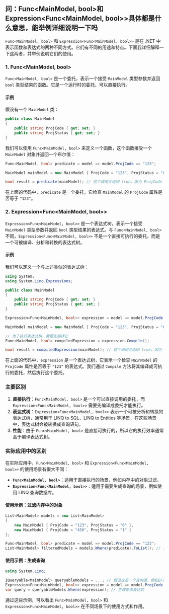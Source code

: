 ## 问：Func<MainModel, bool>和Expression<Func<MainModel, bool>>具体都是什么意思，能举例详细说明一下吗
`Func<MainModel, bool>` 和 `Expression<Func<MainModel, bool>>` 是在 .NET 中表示函数和表达式的两种不同方式。它们有不同的用途和特点。下面我详细解释一下这两者，并举例说明它们的使用。

### 1. Func<MainModel, bool>

`Func<MainModel, bool>` 是一个委托，表示一个接受 `MainModel` 类型参数并返回 `bool` 类型结果的函数。它是一个运行时的委托，可以直接执行。

#### 示例

假设有一个 `MainModel` 类：

```csharp
public class MainModel
{
    public string ProjCode { get; set; }
    public string ProjStatus { get; set; }
}
```

我们可以使用 `Func<MainModel, bool>` 来定义一个函数，这个函数接受一个 `MainModel` 对象并返回一个布尔值：

```csharp
Func<MainModel, bool> predicate = model => model.ProjCode == "123";

MainModel mainModel = new MainModel { ProjCode = "123", ProjStatus = "0" };

bool result = predicate(mainModel); // 这个调用会返回 true，因为 ProjCode 是 "123"
```

在上面的代码中，`predicate` 是一个委托，它检查 `MainModel` 的 `ProjCode` 属性是否等于 `"123"`。

### 2. Expression<Func<MainModel, bool>>

`Expression<Func<MainModel, bool>>` 是一个表达式树，表示一个接受 `MainModel` 类型参数并返回 `bool` 类型结果的表达式。与 `Func<MainModel, bool>` 不同，`Expression<Func<MainModel, bool>>` 不是一个直接可执行的委托，而是一个可被编译、分析和转换的表达式树。

#### 示例

我们可以定义一个与上述类似的表达式树：

```csharp
using System;
using System.Linq.Expressions;

public class MainModel
{
    public string ProjCode { get; set; }
    public string ProjStatus { get; set; }
}

Expression<Func<MainModel, bool>> expression = model => model.ProjCode == "123";

MainModel mainModel = new MainModel { ProjCode = "123", ProjStatus = "0" };

// 为了执行表达式树，需要先编译它
Func<MainModel, bool> compiledExpression = expression.Compile();

bool result = compiledExpression(mainModel); // 这个调用会返回 true，因为 ProjCode 是 "123"
```

在上面的代码中，`expression` 是一个表达式树，它表示一个检查 `MainModel` 的 `ProjCode` 属性是否等于 `"123"` 的表达式。我们通过 `Compile` 方法将其编译成可执行的委托，然后执行这个委托。

### 主要区别

1. **直接执行**：`Func<MainModel, bool>` 是一个可以直接调用的委托，而 `Expression<Func<MainModel, bool>>` 需要先编译成委托才能执行。
2. **表达式树**：`Expression<Func<MainModel, bool>>` 表示一个可被分析和转换的表达式树，通常用于 LINQ to SQL、LINQ to Entities 等场景，在这些场景中，表达式树会被转换成查询语句。
3. **性能**：由于 `Func<MainModel, bool>` 是直接可执行的，所以它的执行效率通常高于编译表达式树。

### 实际应用中的区别

在实际应用中，`Func<MainModel, bool>` 和 `Expression<Func<MainModel, bool>>` 的使用场景有很大不同：

- **`Func<MainModel, bool>`**：适用于直接执行的场景，例如内存中的对象过滤。
- **`Expression<Func<MainModel, bool>>`**：适用于需要生成查询的场景，例如使用 LINQ 查询数据库。

#### 使用示例：过滤内存中的对象

```csharp
List<MainModel> models = new List<MainModel>
{
    new MainModel { ProjCode = "123", ProjStatus = "0" },
    new MainModel { ProjCode = "456", ProjStatus = "1" }
};

Func<MainModel, bool> predicate = model => model.ProjCode == "123";
List<MainModel> filteredModels = models.Where(predicate).ToList(); // 过滤内存中的对象
```

#### 使用示例：生成查询

```csharp
using System.Linq;

IQueryable<MainModel> queryableModels = ...; // 假设这是一个查询源，例如EF的DbSet
Expression<Func<MainModel, bool>> expression = model => model.ProjCode == "123";
var query = queryableModels.Where(expression); // 生成查询表达式
```

通过这些示例，可以看出 `Func<MainModel, bool>` 和 `Expression<Func<MainModel, bool>>` 在不同场景下的使用方式和作用。


